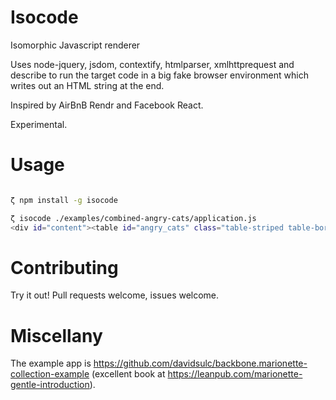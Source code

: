 Isocode
=======

Isomorphic Javascript renderer

Uses node-jquery, jsdom, contextify, htmlparser, xmlhttprequest and describe to run the target code in a big fake browser environment which writes out an HTML string at the end.

Inspired by AirBnB Rendr and Facebook React.

Experimental.

Usage
=====

```bash

ζ npm install -g isocode

ζ isocode ./examples/combined-angry-cats/application.js
<div id="content"><table id="angry_cats" class="table-striped table-bordered"><thead><tr class="header"><th>Rank</th><th>Votes</th><th>Name</th><th>Image</th><th></th><th></th></tr></thead><tbody><tr class="angry_cat"><td>1</td><td>0</td><td>Wet Cat</td><td><img src="assets/images/cat2.jpg" class="angry_cat_pic" /></td><td><div class="rank_up"><img src="assets/images/up.gif" /></div><div class="rank_down"><img src="assets/images/down.gif" /></div></td><td><a href="#" class="disqualify">Disqualify</a></td></tr><tr class="angry_cat"><td>2</td><td>0</td><td>Bitey Cat</td><td><img src="assets/images/cat1.jpg" class="angry_cat_pic" /></td><td><div class="rank_up"><img src="assets/images/up.gif" /></div><div class="rank_down"><img src="assets/images/down.gif" /></div></td><td><a href="#" class="disqualify">Disqualify</a></td></tr><tr class="angry_cat"><td>3</td><td>0</td><td>Surprised Cat</td><td><img src="assets/images/cat3.jpg" class="angry_cat_pic" /></td><td><div class="rank_up"><img src="assets/images/up.gif" /></div><div class="rank_down"><img src="assets/images/down.gif" /></div></td><td><a href="#" class="disqualify">Disqualify</a></td></tr><tr class="angry_cat"><td>4</td><td>0</td><td>Cranky Cat</td><td><img src="assets/images/cat4.jpg" class="angry_cat_pic" /></td><td><div class="rank_up"><img src="assets/images/up.gif" /></div><div class="rank_down"><img src="assets/images/down.gif" /></div></td><td><a href="#" class="disqualify">Disqualify</a></td></tr></tbody></table></div>
```


Contributing
============

Try it out! Pull requests welcome, issues welcome.


Miscellany
==========

The example app is https://github.com/davidsulc/backbone.marionette-collection-example (excellent book at https://leanpub.com/marionette-gentle-introduction).
